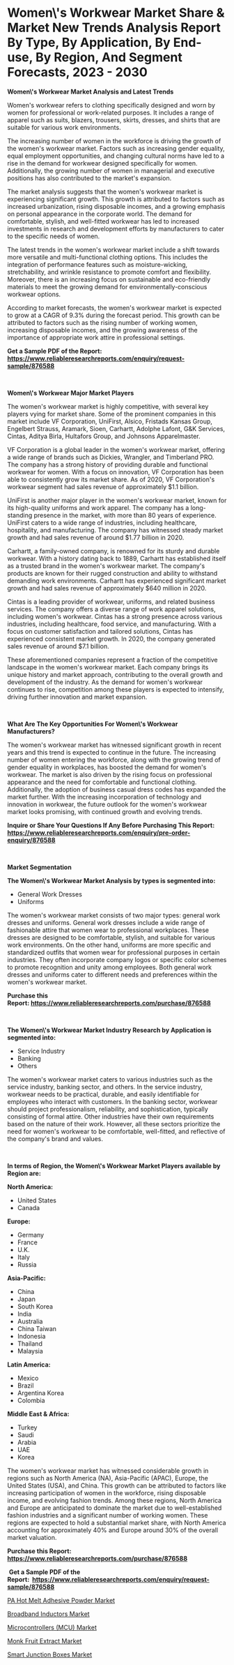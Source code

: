 <p><h1>Women\'s Workwear Market Share & Market New Trends Analysis Report By Type, By Application, By End-use, By Region, And Segment Forecasts, 2023 - 2030</h1></p><p><strong>Women\'s Workwear Market Analysis and Latest Trends</strong></p>
<p><p>Women's workwear refers to clothing specifically designed and worn by women for professional or work-related purposes. It includes a range of apparel such as suits, blazers, trousers, skirts, dresses, and shirts that are suitable for various work environments.</p><p>The increasing number of women in the workforce is driving the growth of the women's workwear market. Factors such as increasing gender equality, equal employment opportunities, and changing cultural norms have led to a rise in the demand for workwear designed specifically for women. Additionally, the growing number of women in managerial and executive positions has also contributed to the market's expansion.</p><p>The market analysis suggests that the women's workwear market is experiencing significant growth. This growth is attributed to factors such as increased urbanization, rising disposable incomes, and a growing emphasis on personal appearance in the corporate world. The demand for comfortable, stylish, and well-fitted workwear has led to increased investments in research and development efforts by manufacturers to cater to the specific needs of women.</p><p>The latest trends in the women's workwear market include a shift towards more versatile and multi-functional clothing options. This includes the integration of performance features such as moisture-wicking, stretchability, and wrinkle resistance to promote comfort and flexibility. Moreover, there is an increasing focus on sustainable and eco-friendly materials to meet the growing demand for environmentally-conscious workwear options.</p><p>According to market forecasts, the women's workwear market is expected to grow at a CAGR of 9.3% during the forecast period. This growth can be attributed to factors such as the rising number of working women, increasing disposable incomes, and the growing awareness of the importance of appropriate work attire in professional settings.</p></p>
<p><strong>Get a Sample PDF of the Report:&nbsp; <a href="https://www.reliableresearchreports.com/enquiry/request-sample/876588">https://www.reliableresearchreports.com/enquiry/request-sample/876588</a></strong></p>
<p>&nbsp;</p>
<p><strong>Women\'s Workwear Major Market Players</strong></p>
<p><p>The women's workwear market is highly competitive, with several key players vying for market share. Some of the prominent companies in this market include VF Corporation, UniFirst, Alsico, Fristads Kansas Group, Engelbert Strauss, Aramark, Sioen, Carhartt, Adolphe Lafont, G&K Services, Cintas, Aditya Birla, Hultafors Group, and Johnsons Apparelmaster.</p><p>VF Corporation is a global leader in the women's workwear market, offering a wide range of brands such as Dickies, Wrangler, and Timberland PRO. The company has a strong history of providing durable and functional workwear for women. With a focus on innovation, VF Corporation has been able to consistently grow its market share. As of 2020, VF Corporation's workwear segment had sales revenue of approximately $1.1 billion.</p><p>UniFirst is another major player in the women's workwear market, known for its high-quality uniforms and work apparel. The company has a long-standing presence in the market, with more than 80 years of experience. UniFirst caters to a wide range of industries, including healthcare, hospitality, and manufacturing. The company has witnessed steady market growth and had sales revenue of around $1.77 billion in 2020.</p><p>Carhartt, a family-owned company, is renowned for its sturdy and durable workwear. With a history dating back to 1889, Carhartt has established itself as a trusted brand in the women's workwear market. The company's products are known for their rugged construction and ability to withstand demanding work environments. Carhartt has experienced significant market growth and had sales revenue of approximately $640 million in 2020.</p><p>Cintas is a leading provider of workwear, uniforms, and related business services. The company offers a diverse range of work apparel solutions, including women's workwear. Cintas has a strong presence across various industries, including healthcare, food service, and manufacturing. With a focus on customer satisfaction and tailored solutions, Cintas has experienced consistent market growth. In 2020, the company generated sales revenue of around $7.1 billion.</p><p>These aforementioned companies represent a fraction of the competitive landscape in the women's workwear market. Each company brings its unique history and market approach, contributing to the overall growth and development of the industry. As the demand for women's workwear continues to rise, competition among these players is expected to intensify, driving further innovation and market expansion.</p></p>
<p>&nbsp;</p>
<p><strong>What Are The Key Opportunities For Women\'s Workwear Manufacturers?</strong></p>
<p><p>The women's workwear market has witnessed significant growth in recent years and this trend is expected to continue in the future. The increasing number of women entering the workforce, along with the growing trend of gender equality in workplaces, has boosted the demand for women's workwear. The market is also driven by the rising focus on professional appearance and the need for comfortable and functional clothing. Additionally, the adoption of business casual dress codes has expanded the market further. With the increasing incorporation of technology and innovation in workwear, the future outlook for the women's workwear market looks promising, with continued growth and evolving trends.</p></p>
<p><strong>Inquire or Share Your Questions If Any Before Purchasing This Report: <a href="https://www.reliableresearchreports.com/enquiry/pre-order-enquiry/876588">https://www.reliableresearchreports.com/enquiry/pre-order-enquiry/876588</a></strong></p>
<p>&nbsp;</p>
<p><strong>Market Segmentation</strong></p>
<p><strong>The Women\'s Workwear Market Analysis by types is segmented into:</strong></p>
<p><ul><li>General Work Dresses</li><li>Uniforms</li></ul></p>
<p><p>The women's workwear market consists of two major types: general work dresses and uniforms. General work dresses include a wide range of fashionable attire that women wear to professional workplaces. These dresses are designed to be comfortable, stylish, and suitable for various work environments. On the other hand, uniforms are more specific and standardized outfits that women wear for professional purposes in certain industries. They often incorporate company logos or specific color schemes to promote recognition and unity among employees. Both general work dresses and uniforms cater to different needs and preferences within the women's workwear market.</p></p>
<p><strong>Purchase this Report:&nbsp;<a href="https://www.reliableresearchreports.com/purchase/876588">https://www.reliableresearchreports.com/purchase/876588</a></strong></p>
<p>&nbsp;</p>
<p><strong>The Women\'s Workwear Market Industry Research by Application is segmented into:</strong></p>
<p><ul><li>Service Industry</li><li>Banking</li><li>Others</li></ul></p>
<p><p>The women's workwear market caters to various industries such as the service industry, banking sector, and others. In the service industry, workwear needs to be practical, durable, and easily identifiable for employees who interact with customers. In the banking sector, workwear should project professionalism, reliability, and sophistication, typically consisting of formal attire. Other industries have their own requirements based on the nature of their work. However, all these sectors prioritize the need for women's workwear to be comfortable, well-fitted, and reflective of the company's brand and values.</p></p>
<p>&nbsp;</p>
<p><strong>In terms of Region, the Women\'s Workwear Market Players available by Region are:</strong></p>
<p>
    <p> <strong> North America: </strong>
        <ul>
            <li>United States</li>
            <li>Canada</li>
        </ul>
        </p> 
    <p> <strong> Europe: </strong>
        <ul>
            <li>Germany</li>
            <li>France</li>
            <li>U.K.</li>
            <li>Italy</li>
            <li>Russia</li>
        </ul>
        </p> 
    <p> <strong> Asia-Pacific: </strong>
        <ul>
            <li>China</li>
            <li>Japan</li>
            <li>South Korea</li>
            <li>India</li>
            <li>Australia</li>
            <li>China Taiwan</li>
            <li>Indonesia</li>
            <li>Thailand</li>
            <li>Malaysia</li>
        </ul>
        </p> 
    <p> <strong> Latin America: </strong>
        <ul>
            <li>Mexico</li>
            <li>Brazil</li>
            <li>Argentina Korea</li>
            <li>Colombia</li>
        </ul>
        </p> 
    <p> <strong> Middle East & Africa: </strong>
        <ul>
            <li>Turkey</li>
            <li>Saudi</li>
            <li>Arabia</li>
            <li>UAE</li>
            <li>Korea</li>
        </ul>
    </p>
    </p>
<p><p>The women's workwear market has witnessed considerable growth in regions such as North America (NA), Asia-Pacific (APAC), Europe, the United States (USA), and China. This growth can be attributed to factors like increasing participation of women in the workforce, rising disposable income, and evolving fashion trends. Among these regions, North America and Europe are anticipated to dominate the market due to well-established fashion industries and a significant number of working women. These regions are expected to hold a substantial market share, with North America accounting for approximately 40% and Europe around 30% of the overall market valuation.</p></p>
<p><strong>Purchase this Report: <a href="https://www.reliableresearchreports.com/purchase/876588">https://www.reliableresearchreports.com/purchase/876588</a></strong></p>
<p>&nbsp;<strong>Get a Sample PDF of the Report:&nbsp;&nbsp;<a href="https://www.reliableresearchreports.com/enquiry/request-sample/876588">https://www.reliableresearchreports.com/enquiry/request-sample/876588</a></strong></p>
<p><strong></strong></p>
<p><p><a href="https://www.linkedin.com/pulse/pa-hot-melt-adhesive-powder-market-research-report-unlocks-dt8uc/">PA Hot Melt Adhesive Powder Market</a></p><p><a href="https://www.reportprime.com/broadband-inductors-r2526">Broadband Inductors Market</a></p><p><a href="https://issuu.com/reportprime-2/docs/microcontrollers-mcu-market-size-2030.pptx?fr=xKAE9_zU1NQ">Microcontrollers (MCU) Market</a></p><p><a href="https://www.linkedin.com/pulse/monk-fruit-extract-market-size-growth-forecast-from-2023-fsg6e/">Monk Fruit Extract Market</a></p><p><a href="https://www.reportprime.com/smart-junction-boxes-r2528">Smart Junction Boxes Market</a></p></p>